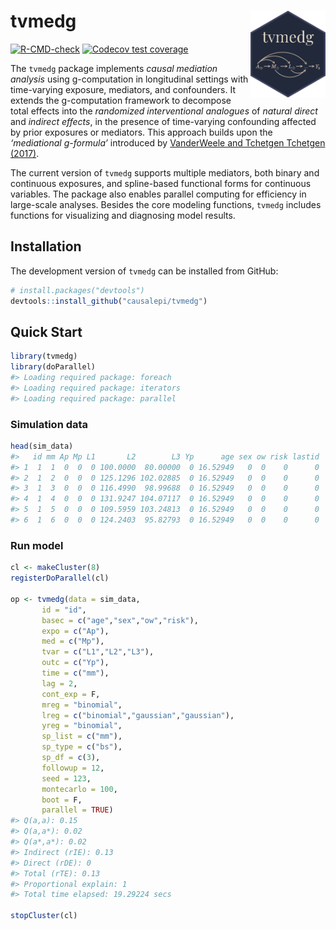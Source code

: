 
<!-- README.md is generated from README.Rmd. Please edit that file -->

# tvmedg <img src="man/figures/logo.png" align="right" height="139"/>

<!-- badges: start -->

[![R-CMD-check](https://github.com/causalepi/tvmedg/actions/workflows/R-CMD-check.yaml/badge.svg)](https://github.com/causalepi/tvmedg/actions/workflows/R-CMD-check.yaml)
[![Codecov test
coverage](https://codecov.io/gh/causalepi/tvmedg/graph/badge.svg)](https://app.codecov.io/gh/causalepi/tvmedg)

<!-- badges: end -->

The `tvmedg` package implements *causal mediation analysis* using
g-computation in longitudinal settings with time-varying exposure,
mediators, and confounders. It extends the g-computation framework to
decompose total effects into the *randomized interventional analogues*
of *natural direct* and *indirect effects*, in the presence of
time-varying confounding affected by prior exposures or mediators. This
approach builds upon the *‘mediational g-formula’* introduced by
[VanderWeele and Tchetgen Tchetgen
(2017)](https://academic.oup.com/jrsssb/article/79/3/917/7040673).

The current version of `tvmedg` supports multiple mediators, both binary
and continuous exposures, and spline-based functional forms for
continuous variables. The package also enables parallel computing for
efficiency in large-scale analyses. Besides the core modeling functions,
`tvmedg` includes functions for visualizing and diagnosing model
results.

## Installation

The development version of `tvmedg` can be installed from GitHub:

``` r
# install.packages("devtools")
devtools::install_github("causalepi/tvmedg")
```

## Quick Start

``` r
library(tvmedg)
library(doParallel)
#> Loading required package: foreach
#> Loading required package: iterators
#> Loading required package: parallel
```

### Simulation data

``` r
head(sim_data)
#>   id mm Ap Mp L1       L2        L3 Yp      age sex ow risk lastid
#> 1  1  1  0  0  0 100.0000  80.00000  0 16.52949   0  0    0      0
#> 2  1  2  0  0  0 125.1296 102.02885  0 16.52949   0  0    0      0
#> 3  1  3  0  0  0 116.4990  98.99688  0 16.52949   0  0    0      0
#> 4  1  4  0  0  0 131.9247 104.07117  0 16.52949   0  0    0      0
#> 5  1  5  0  0  0 109.5959 103.24813  0 16.52949   0  0    0      0
#> 6  1  6  0  0  0 124.2403  95.82793  0 16.52949   0  0    0      0
```

### Run model

``` r
cl <- makeCluster(8)
registerDoParallel(cl)

op <- tvmedg(data = sim_data,
       id = "id",
       basec = c("age","sex","ow","risk"),
       expo = c("Ap"),
       med = c("Mp"),
       tvar = c("L1","L2","L3"),
       outc = c("Yp"),
       time = c("mm"),
       lag = 2,
       cont_exp = F,
       mreg = "binomial",
       lreg = c("binomial","gaussian","gaussian"),
       yreg = "binomial",
       sp_list = c("mm"),
       sp_type = c("bs"),
       sp_df = c(3),
       followup = 12,
       seed = 123,
       montecarlo = 100,
       boot = F,
       parallel = TRUE)
#> Q(a,a): 0.15 
#> Q(a,a*): 0.02 
#> Q(a*,a*): 0.02 
#> Indirect (rIE): 0.13 
#> Direct (rDE): 0 
#> Total (rTE): 0.13 
#> Proportional explain: 1 
#> Total time elapsed: 19.29224 secs

stopCluster(cl)
```

